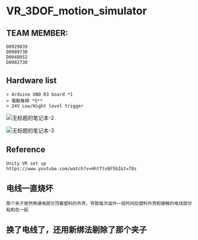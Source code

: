 # VR_3DOF_motion_simulator


## TEAM MEMBER:
```
D0929839
D0909730
D0948052
D0982730
```

## Hardware list
```
> Arduino UNO R3 board *1
> 電動推桿 *5**
> 24V Low/Hight level trigger
```
![无标题的笔记本-2](https://user-images.githubusercontent.com/92412075/224519724-9aa9734c-8058-4328-9e78-4e089db87b0c.jpg)

![无标题的笔记本-3](https://user-images.githubusercontent.com/92412075/224519714-ec040d82-241b-426d-8e22-fe8bdb8ee551.jpg)

## Reference 
```
Unity VR set up
https://www.youtube.com/watch?v=HhtTtvBF5bI&t=78s
```

## 电线一直烧坏
```
那个夹子居然用通电部分顶着塑料的外壳，导致每次运作一段时间后塑料外壳和接触的电线部分粘和在一起
```

## 换了电线了，还用新绑法剔除了那个夹子
